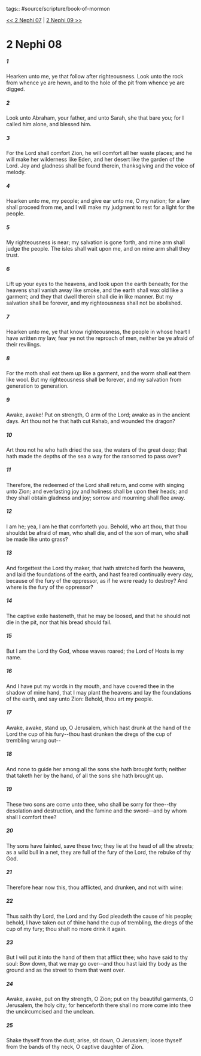tags:: #source/scripture/book-of-mormon

[<< 2 Nephi 07](/book-of-mormon/02_2_Nephi/2_Nephi_07.md) | [2 Nephi 09 >>](/book-of-mormon/02_2_Nephi/2_Nephi_09.md)

# 2 Nephi 08

##### 1

Hearken unto me, ye that follow after righteousness. Look unto the rock from whence ye are hewn, and to the hole of the pit from whence ye are digged.

##### 2

Look unto Abraham, your father, and unto Sarah, she that bare you; for I called him alone, and blessed him.

##### 3

For the Lord shall comfort Zion, he will comfort all her waste places; and he will make her wilderness like Eden, and her desert like the garden of the Lord. Joy and gladness shall be found therein, thanksgiving and the voice of melody.

##### 4

Hearken unto me, my people; and give ear unto me, O my nation; for a law shall proceed from me, and I will make my judgment to rest for a light for the people.

##### 5

My righteousness is near; my salvation is gone forth, and mine arm shall judge the people. The isles shall wait upon me, and on mine arm shall they trust.

##### 6

Lift up your eyes to the heavens, and look upon the earth beneath; for the heavens shall vanish away like smoke, and the earth shall wax old like a garment; and they that dwell therein shall die in like manner. But my salvation shall be forever, and my righteousness shall not be abolished.

##### 7

Hearken unto me, ye that know righteousness, the people in whose heart I have written my law, fear ye not the reproach of men, neither be ye afraid of their revilings.

##### 8

For the moth shall eat them up like a garment, and the worm shall eat them like wool. But my righteousness shall be forever, and my salvation from generation to generation.

##### 9

Awake, awake! Put on strength, O arm of the Lord; awake as in the ancient days. Art thou not he that hath cut Rahab, and wounded the dragon?

##### 10

Art thou not he who hath dried the sea, the waters of the great deep; that hath made the depths of the sea a way for the ransomed to pass over?

##### 11

Therefore, the redeemed of the Lord shall return, and come with singing unto Zion; and everlasting joy and holiness shall be upon their heads; and they shall obtain gladness and joy; sorrow and mourning shall flee away.

##### 12

I am he; yea, I am he that comforteth you. Behold, who art thou, that thou shouldst be afraid of man, who shall die, and of the son of man, who shall be made like unto grass?

##### 13

And forgettest the Lord thy maker, that hath stretched forth the heavens, and laid the foundations of the earth, and hast feared continually every day, because of the fury of the oppressor, as if he were ready to destroy? And where is the fury of the oppressor?

##### 14

The captive exile hasteneth, that he may be loosed, and that he should not die in the pit, nor that his bread should fail.

##### 15

But I am the Lord thy God, whose waves roared; the Lord of Hosts is my name.

##### 16

And I have put my words in thy mouth, and have covered thee in the shadow of mine hand, that I may plant the heavens and lay the foundations of the earth, and say unto Zion: Behold, thou art my people.

##### 17

Awake, awake, stand up, O Jerusalem, which hast drunk at the hand of the Lord the cup of his fury--thou hast drunken the dregs of the cup of trembling wrung out--

##### 18

And none to guide her among all the sons she hath brought forth; neither that taketh her by the hand, of all the sons she hath brought up.

##### 19

These two sons are come unto thee, who shall be sorry for thee--thy desolation and destruction, and the famine and the sword--and by whom shall I comfort thee?

##### 20

Thy sons have fainted, save these two; they lie at the head of all the streets; as a wild bull in a net, they are full of the fury of the Lord, the rebuke of thy God.

##### 21

Therefore hear now this, thou afflicted, and drunken, and not with wine:

##### 22

Thus saith thy Lord, the Lord and thy God pleadeth the cause of his people; behold, I have taken out of thine hand the cup of trembling, the dregs of the cup of my fury; thou shalt no more drink it again.

##### 23

But I will put it into the hand of them that afflict thee; who have said to thy soul: Bow down, that we may go over--and thou hast laid thy body as the ground and as the street to them that went over.

##### 24

Awake, awake, put on thy strength, O Zion; put on thy beautiful garments, O Jerusalem, the holy city; for henceforth there shall no more come into thee the uncircumcised and the unclean.

##### 25

Shake thyself from the dust; arise, sit down, O Jerusalem; loose thyself from the bands of thy neck, O captive daughter of Zion.
